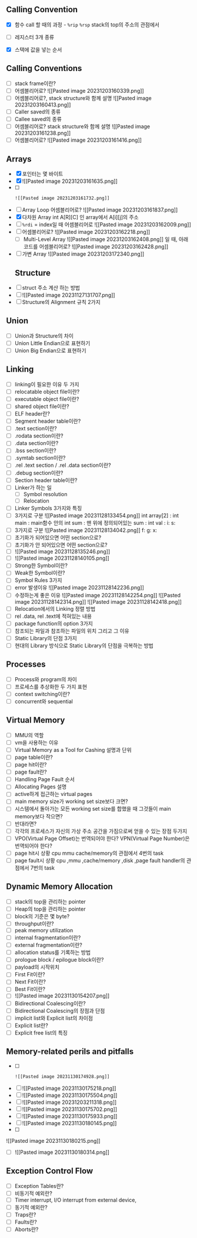 ## Calling Convention
- [x] 함수 call 할 때의 과정 - `%rip` `%rsp` stack의 top의 주소의 관점에서

- [ ] 레지스터 3개 종류
- [x] 스택에 값을 넣는 순서
## Calling Conventions
- [ ] stack frame이란?
- [ ] 어셈블리어로?
      ![[Pasted image 20231203160339.png]]
- [ ] 어셈블리어로?, stack structure와 함께 설명
      ![[Pasted image 20231203160413.png]]
- [ ]  Caller saved의 종류
- [ ] Callee saved의 종류
- [ ] 어셈블리어로? stack structure와 함께 설명
      ![[Pasted image 20231203161238.png]]
- [ ] 어셈블리어로?
      ![[Pasted image 20231203161416.png]]
## Arrays
- [x] 포인터는 몇 바이트
- [x] ![[Pasted image 20231203161635.png]]
- [ ] 
      ![[Pasted image 20231203161732.png]]
- [ ] Array Loop 어셈블리어로?
      ![[Pasted image 20231203161837.png]]
- [x] 다차원 Array int A\[R]\[C] 인 array에서 A\[i]\[j]의 주소
- [ ]  `%rdi` = index일 때 어셈블리어로
      ![[Pasted image 20231203162009.png]]
- [ ] 어셈블리어로? 
      ![[Pasted image 20231203162218.png]]
  - [ ] Multi-Level Array
        ![[Pasted image 20231203162408.png]]
        일 때, 아래 코드를 어셈블리어로?
        ![[Pasted image 20231203162428.png]]
- [ ] 가변 Array
      ![[Pasted image 20231203172340.png]]
  ## Structure
- [ ] struct 주소 계산 하는 방법
- [ ] ![[Pasted image 20231127131707.png]]
- [ ] Structure의 Alignment 규칙 2가지
## Union
- [ ] Union과 Structure의 차이
- [ ] Union Little Endian으로 표현하기
- [ ] Union Big Endian으로 표현하기
## Linking
- [ ] linking이 필요한 이유 두 가지
- [ ] relocatable object file이란?
- [ ] executable object file이란?
- [ ] shared object file이란?
- [ ] ELF header란?
- [ ] Segment header table이란?
- [ ] .text section이란?
- [ ] .rodata section이란?
- [ ] .data section이란?
- [ ] .bss section이란?
- [ ] .symtab section이란?
- [ ] .rel .text section /  .rel .data section이란?
- [ ] .debug section이란?
- [ ] Section header table이란?
- [ ] Linker가 하는 일
	- [ ] Symbol resolution
	- [ ] Relocation
- [ ] Linker Symbols 3가지와 특징
- [ ] 3가지로 구분
      ![[Pasted image 20231128133454.png]]
      int array\[2] : 
      int main : 
      main함수 안의 int sum :
      맨 위에 정의되어있는 sum :
      int val :
      i:
      s:
- [ ] 3가지로 구분
      ![[Pasted image 20231128134042.png]]
      f:
      g:
      x:
- [ ] 초기화가 되어있으면 어떤 section으로?
- [ ] 초기화가 안 되어있으면 어떤 section으로?
- [ ] ![[Pasted image 20231128135246.png]]
- [ ] ![[Pasted image 20231128140105.png]]
- [ ] Strong한 Symbol이란?
- [ ] Weak한 Symbol이란?
- [ ] Symbol Rules 3가지
- [ ] error 발생이유
      ![[Pasted image 20231128142236.png]]
- [ ] 수정하는게 좋은 이유
      ![[Pasted image 20231128142254.png]]
      ![[Pasted image 20231128142314.png]]
      ![[Pasted image 20231128142418.png]]
- [ ] Relocation에서의 Linking 정렬 방법
- [ ] rel .data, rel .text에 적혀있는 내용
- [ ] package function의 option 3가지
- [ ] 참조되는 파일과 참조하는 파일의 위치 그리고 그 이유
- [ ] Static Library의 단점 3가지
- [ ] 현대의 Library 방식으로 Static Library의 단점을 극복하는 방법
## Processes
- [ ] Process와 program의 차이
- [ ] 프로세스를 추상화한 두 가지 표현
- [ ] context switching이란?
- [ ] concurrent와 sequential
## Virtual Memory
- [ ] MMU의 역할
- [ ] vm을 사용하는 이유
- [ ] Virtual Memory as a Tool for Cashing 설명과 단위
- [ ] page table이란?
- [ ] page hit이란?
- [ ] page fault란?
- [ ] Handling Page Fault 순서
- [ ] Allocating Pages 설명
- [ ] active하게 접근하는 virtual pages
- [ ] main memory size가 working set size보다 크면?
- [ ] 시스템에서 돌아가는 모든 working set size를 합했을 때 그것들이 main memory보다 작으면?
- [ ] 반대라면?
- [ ] 각각의 프로세스가 자신의 가상 주소 공간을 가짐으로써 얻을 수 있는 장점 두가지
- [ ] VPO(Virtual Page Offset)는 번역되어야 한다? VPN(Virtual Page Number)은 번역되어야 한다?
- [ ] page hit시 상황 cpu mmu cache/memory의 관점에서 4번의 task
- [ ] page fault시 상황 cpu ,mmu ,cache/memory ,disk ,page fault handler의 관점에서 7번의 task
## Dynamic Memory Allocation
- [ ] stack의 top을 관리하는 pointer
- [ ] Heap의 top을 관리하는 pointer
- [ ] block의 기준은 몇 byte?
- [ ] throughput이란?
- [ ] peak memory utilization
- [ ] internal fragmentation이란?
- [ ] external fragmentation이란?
- [ ] allocation status를 기록하는 방법
- [ ] prologue block / epilogue block이란?
- [ ] payload의 시작위치
- [ ] First Fit이란?
- [ ] Next Fit이란?
- [ ] Best Fit이란?
- [ ] ![[Pasted image 20231130154207.png]]
- [ ] Bidirectional Coalescing이란?
- [ ] Bidirectional Coalescing의 장점과 단점
- [ ] implicit list와 Explicit list의 차이점
- [ ] Explicit list란?
- [ ] Explicit free list의 특징
## Memory-related perils and pitfalls
- [ ] 
      ![[Pasted image 20231130174928.png]]
- [ ] ![[Pasted image 20231130175218.png]]
- [ ] ![[Pasted image 20231130175504.png]]
- [ ] ![[Pasted image 20231203211318.png]]
- [ ] ![[Pasted image 20231130175702.png]]
- [ ] ![[Pasted image 20231130175933.png]]
- [ ] ![[Pasted image 20231130180145.png]]
- [ ] 
![[Pasted image 20231130180215.png]]
- [ ] ![[Pasted image 20231130180314.png]]

## Exception Control Flow
- [ ] Exception Tables란?
- [ ] 비동기적 예외란?
- [ ] Timer interrupt, I/O interrupt from external device, 
- [ ] 동기적 예외란?
- [ ] Traps란?
- [ ] Faults란?
- [ ] Aborts란?
